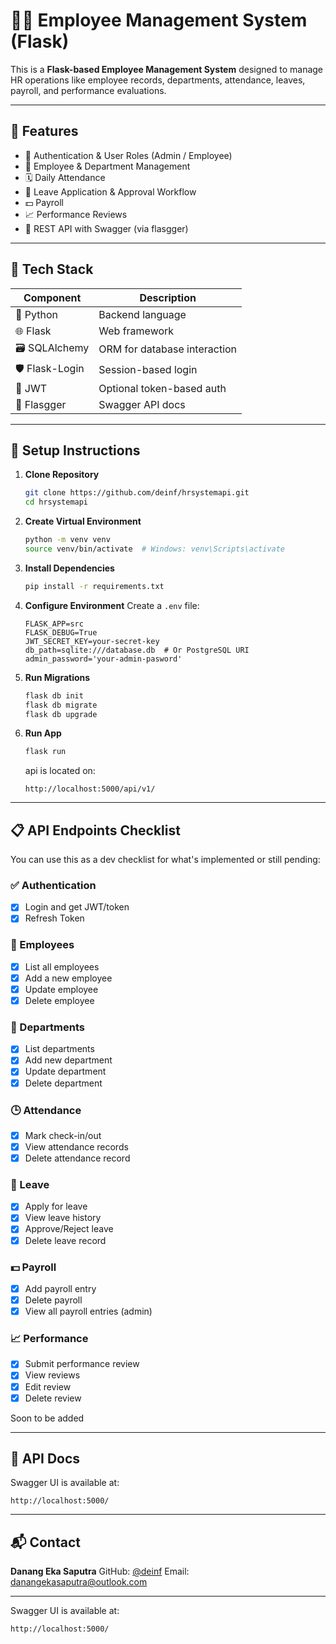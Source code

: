 # 🧑‍💼 Employee Management System (Flask)

This is a **Flask-based Employee Management System** designed to manage HR operations like employee records, departments, attendance, leaves, payroll, and performance evaluations.

---

## 🚀 Features

- 🔐 Authentication & User Roles (Admin / Employee)
- 👥 Employee & Department Management
- 🗓️ Daily Attendance
- 🌴 Leave Application & Approval Workflow
- 💵 Payroll
- 📈 Performance Reviews
- 🧾 REST API with Swagger (via flasgger)

---

## 🧱 Tech Stack

| Component       | Description                  |
| --------------- | ---------------------------- |
| 🐍 Python       | Backend language             |
| 🌐 Flask        | Web framework                |
| 🗃️ SQLAlchemy | ORM for database interaction |
| 🛡 Flask-Login  | Session-based login          |
| 🔐 JWT          | Optional token-based auth    |
| 🧾 Flasgger     | Swagger API docs             |

---

## 🔧 Setup Instructions

1. **Clone Repository**

   ```bash
   git clone https://github.com/deinf/hrsystemapi.git
   cd hrsystemapi
   ```
2. **Create Virtual Environment**

   ```bash
   python -m venv venv
   source venv/bin/activate  # Windows: venv\Scripts\activate
   ```
3. **Install Dependencies**

   ```bash
   pip install -r requirements.txt
   ```
4. **Configure Environment**
   Create a `.env` file:

   ```env
   FLASK_APP=src
   FLASK_DEBUG=True
   JWT_SECRET_KEY=your-secret-key
   db_path=sqlite:///database.db  # Or PostgreSQL URI
   admin_password='your-admin-pasword'
   ```
5. **Run Migrations**

   ```bash
   flask db init
   flask db migrate
   flask db upgrade
   ```
6. **Run App**

   ```bash
   flask run
   ```
   api is located on:

   ```
   http://localhost:5000/api/v1/
   ```
   

---

## 📋 API Endpoints Checklist

You can use this as a dev checklist for what's implemented or still pending:

### ✅ Authentication

- [X] Login and get JWT/token
- [X] Refresh Token

### 👥 Employees

- [X] List all employees
- [X] Add a new employee
- [x] Update employee
- [x] Delete employee

### 🏢 Departments

- [X] List departments
- [X] Add new department
- [x] Update department
- [x] Delete department

### 🕒 Attendance

- [X] Mark check-in/out
- [x] View attendance records
- [x] Delete attendance record

### 🌴 Leave

- [X] Apply for leave
- [x] View leave history
- [x] Approve/Reject leave
- [x] Delete leave record

### 💵 Payroll

- [X] Add payroll entry
- [x] Delete payroll
- [x] View all payroll entries (admin)

### 📈 Performance

- [X] Submit performance review
- [x] View reviews
- [x] Edit review
- [x] Delete review

Soon to be added

---

## 📘 API Docs

Swagger UI is available at:

```
http://localhost:5000/
```

---

## 📬 Contact

**Danang Eka Saputra**
GitHub: [@deinf]([https://github.com/yourusername](https://github.com/deinf))
Email: danangekasaputra@outlook.com

---

Swagger UI is available at:

```
http://localhost:5000/
```
